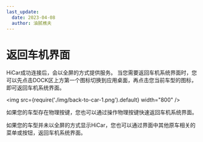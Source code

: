 ```yaml
---
last_update:
  date: 2023-04-08
  author: 油腻樵夫
---
```


# 返回车机界面

HiCar成功连接后，会以全屏的方式提供服务。
当您需要返回车机系统界面时，您可以先点击DOCK区上方第一个图标切换到应用桌面，再点击您当前车型的图标，即可返回车机系统界面。


<img
    src={require('./img/back-to-car-1.png').default}
    width="800" 
/>


如果您的车型存在物理按键，您也可以通过操作物理按键快速返回车机系统界面。

如果您的车型并未以全屏的方式显示HiCar，您也可以通过界面中其他原车相关的菜单或按钮，返回车机系统界面。